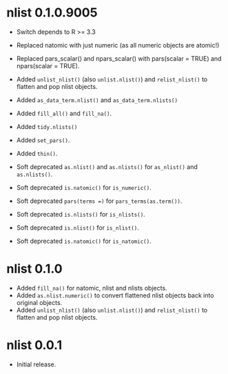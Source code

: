 # nlist 0.1.0.9005

- Switch depends to R >= 3.3
- Replaced natomic with just numeric (as all numeric objects are atomic!)
- Replaced pars_scalar() and npars_scalar() with pars(scalar = TRUE) and npars(scalar = TRUE).

- Added `unlist_nlist()` (also `unlist.nlist()`) and `relist_nlist()` to flatten and pop nlist objects.
- Added `as_data_term.nlist()` and `as_data_term.nlists()`
- Added `fill_all()` and `fill_na()`.
- Added `tidy.nlists()`
- Added `set_pars()`.
- Added `thin()`.

- Soft deprecated `as.nlist()` and `as.nlists()` for `as_nlist()` and `as.nlists()`.
- Soft deprecated `is.natomic()` for `is_numeric()`.
- Soft deprecated `pars(terms =)` for `pars_terms(as.term())`.
- Soft deprecated `is.nlists()` for `is_nlists()`.
- Soft deprecated `is.nlist()` for `is_nlist()`.
- Soft deprecated `is.natomic()` for `is_natomic()`.

# nlist 0.1.0

- Added `fill_na()` for natomic, nlist and nlists objects.
- Added `as.nlist.numeric()` to convert flattened nlist objects back into original objects.
- Added `unlist_nlist()` (also `unlist.nlist()`) and `relist_nlist()` to flatten and pop nlist objects.

# nlist 0.0.1

- Initial release.
